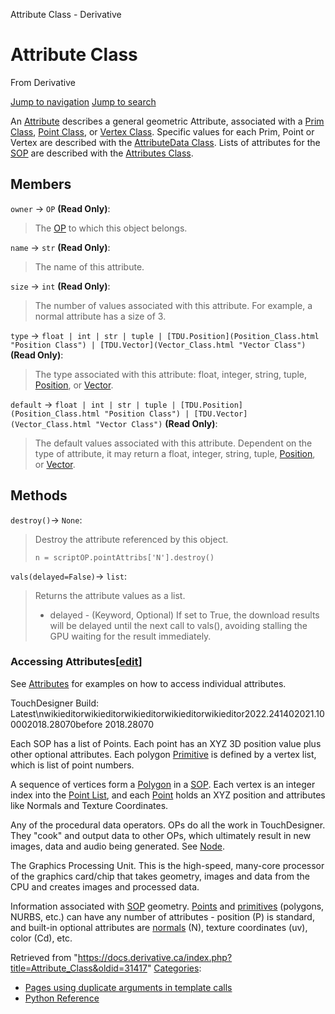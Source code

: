 

Attribute Class - Derivative

























# Attribute Class

From Derivative



[Jump to navigation](#mw-head)
[Jump to search](#searchInput)

An [Attribute](Attribute.html "Attribute") describes a general geometric Attribute, associated with a [Prim Class](Prim_Class.html "Prim Class"), [Point Class](Point_Class.html "Point Class"), or [Vertex Class](Vertex_Class.html "Vertex Class").
Specific values for each Prim, Point or Vertex are described with the [AttributeData Class](AttributeData_Class.html "AttributeData Class").
Lists of attributes for the [SOP](SOP_Class.html "SOP Class") are described with the [Attributes Class](Attributes_Class.html "Attributes Class").

  


## Members

`owner` → `OP` **(Read Only)**:

> The [OP](OP_Class.html "OP Class") to which this object belongs.

`name` → `str` **(Read Only)**:

> The name of this attribute.

`size` → `int` **(Read Only)**:

> The number of values associated with this attribute. For example, a normal attribute has a size of 3.

`type` → `float | int | str | tuple | [TDU.Position](Position_Class.html "Position Class") | [TDU.Vector](Vector_Class.html "Vector Class")` **(Read Only)**:

> The type associated with this attribute: float, integer, string, tuple, [Position](Position_Class.html "Position Class"), or [Vector](Vector_Class.html "Vector Class").

`default` → `float | int | str | tuple | [TDU.Position](Position_Class.html "Position Class") | [TDU.Vector](Vector_Class.html "Vector Class")` **(Read Only)**:

> The default values associated with this attribute. Dependent on the type of attribute, it may return a float, integer, string, tuple, [Position](Position_Class.html "Position Class"), or [Vector](Vector_Class.html "Vector Class").

## Methods

`destroy()`→ `None`:

> Destroy the attribute referenced by this object.
> 
> ```
> n = scriptOP.pointAttribs['N'].destroy()
> 
> ```

`vals(delayed=False)`→ `list`:

> Returns the attribute values as a list.
> 
> * delayed - (Keyword, Optional) If set to True, the download results will be delayed until the next call to vals(), avoiding stalling the GPU waiting for the result immediately.

### Accessing Attributes[[edit](https://docs.derivative.ca/index.php?title=Template:SubSection&action=edit&section=T-1 "Edit section: Accessing Attributes")]

See [Attributes](Attributes_Class.html "Attributes Class") for examples on how to access individual attributes.

  

TouchDesigner Build: Latest\nwikieditorwikieditorwikieditorwikieditorwikieditor2022.241402021.100002018.28070before 2018.28070

Each SOP has a list of Points. Each point has an XYZ 3D position value plus other optional attributes. Each polygon [Primitive](Primitive.html "Primitive") is defined by a vertex list, which is list of point numbers.


A sequence of vertices form a [Polygon](Polygon.html "Polygon") in a [SOP](SOP.html "SOP"). Each vertex is an integer index into the [Point List](Point_List.html "Point List"), and each [Point](Point.html "Point") holds an XYZ position and attributes like Normals and Texture Coordinates.


Any of the procedural data operators. OPs do all the work in TouchDesigner. They "cook" and output data to other OPs, which ultimately result in new images, data and audio being generated. See [Node](Node.html "Node").


The Graphics Processing Unit. This is the high-speed, many-core processor of the graphics card/chip that takes geometry, images and data from the CPU and creates images and processed data.


Information associated with [SOP](SOP.html "SOP") geometry. [Points](Point.html "Point") and [primitives](Primitive.html "Primitive") (polygons, NURBS, etc.) can have any number of attributes - position (P) is standard, and built-in optional attributes are [normals](Normals.html "Normals") (N), texture coordinates (uv), color (Cd), etc.







Retrieved from "<https://docs.derivative.ca/index.php?title=Attribute_Class&oldid=31417>"
[Categories](Special_Categories.html "Special:Categories"):

* [Pages using duplicate arguments in template calls](https://docs.derivative.ca/index.php?title=Category:Pages_using_duplicate_arguments_in_template_calls&action=edit&redlink=1 "Category:Pages using duplicate arguments in template calls (page does not exist)")
* [Python Reference](Category_Python_Reference.html "Category:Python Reference")